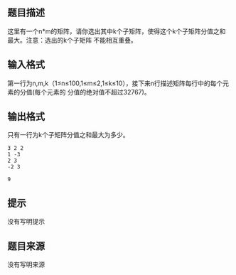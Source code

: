 


## 题目描述
这里有一个n*m的矩阵，请你选出其中k个子矩阵，使得这个k个子矩阵分值之和最大。注意：选出的k个子矩阵
不能相互重叠。
## 输入格式
第一行为n,m,k（1≤n≤100,1≤m≤2,1≤k≤10），接下来n行描述矩阵每行中的每个元素的分值(每个元素的
分值的绝对值不超过32767)。
## 输出格式
只有一行为k个子矩阵分值之和最大为多少。

```input1
3 2 2
1 -3
2 3
-2 3

```

```output1
9
```

## 提示
没有写明提示
## 题目来源
没有写明来源


